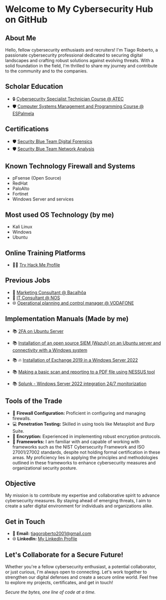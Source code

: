# Welcome to My Cybersecurity Hub on GitHub

## About Me

Hello, fellow cybersecurity enthusiasts and recruiters! I'm Tiago Roberto, a passionate cybersecurity professional dedicated to securing digital landscapes and crafting robust solutions against evolving threats. With a solid foundation in the field, I'm thrilled to share my journey and contribute to the community and to the companies.

## Scholar Education

- 🔒 [Cybersecurity Specialist Technician Course @ ATEC](#)
- 🛡️ [Computer Systems Management and Programming Course @ ESPalmela](#)

## Certifications
- 🛡️ [Security Blue Team Digital Forensics](https://drive.google.com/file/d/1o_uTBDA25-XdiH-pYEmC9FmF7w-Ly5rT/view?usp=sharing)
- 🛡️ [Security Blue Team Network Analysis](https://drive.google.com/file/d/1pNtj6QCvxRkoWRb1pjhe4Zdd3_QO90aE/view?usp=sharing)

## Known Technology Firewall and Systems
- pFsense (Open Source)
- RedHat
- PaloAlto
- Fortinet
- Windows Server and services

## Most used OS Technology (by me)
- Kali Linux
- Windows
- Ubuntu

## Online Training Platforms
- 🐱‍💻 [Try Hack Me Profile](https://tryhackme.com/p/troberto2001)

## Previous Jobs
- 🍷 [Marketing Consultant @ Bacalhôa](#)
- 🏢 [IT Consultant @ NOS](#)
- 🌐 [Operational planning and control manager @ VODAFONE](#)

## Implementation Manuals (Made by me)
- 📚 [2FA on Ubuntu Server](https://drive.google.com/file/d/1_UiwdflyM9TvjS8tZ_BIfygs87xFGF5N/view?usp=sharing/)

- 📚 [Installation of an open source SIEM (Wazuh) on an Ubuntu server and connectivity with a Windows system](https://drive.google.com/file/d/1soeyo8CYvjOQDeJJcXHbE0N6x7ax2myT/view?usp=sharing)

- 📚 🔥 [Installation of Exchange 2019 in a Windows Server 2022](https://drive.google.com/file/d/1F-8JNaF6gAEDlPQ8PAaCf66MzdOecueo/view?usp=sharing)

- 📚 [Making a basic scan and reporting to a PDF file using NESSUS tool](https://drive.google.com/file/d/1tiy5tCtLQ4NNUG0ZeZhTlmammubTTm4i/view?usp=sharing)

- 📚 [Splunk - Windows Server 2022 integration 24/7 monitorization]([https://drive.google.com/file/d/1tiy5tCtLQ4NNUG0ZeZhTlmammubTTm4i/view?usp=sharing](https://drive.google.com/file/d/1NWYHX6tUoKWnHtXbdW4GD05s6nNbcrTc/view?usp=sharing))


## Tools of the Trade

- 🔨 **Firewall Configuration:** Proficient in configuring and managing firewalls.
- 💻 **Penetration Testing:** Skilled in using tools like Metasploit and Burp Suite.
- 🔐 **Encryption:** Experienced in implementing robust encryption protocols.
- 🤖 **Frameworks:** I am familiar with and capable of working with frameworks such as the NIST Cybersecurity Framework and ISO 27001/27002 standards, despite not holding formal certification in these areas. My proficiency lies in applying the principles and methodologies outlined in these frameworks to enhance cybersecurity measures and organizational security posture.

## Objective

My mission is to contribute my expertise and collaborative spirit to advance cybersecurity measures. By staying ahead of emerging threats, I aim to create a safer digital environment for individuals and organizations alike.

## Get in Touch

- 📧 **Email:** [tiagoroberto2001@gmail.com](mailto:tiagoroberto2001@gmail.com)
- 🌐 **LinkedIn:** [My LinkedIn Profile](https://www.linkedin.com/in/tgroberto/)

## Let's Collaborate for a Secure Future!

Whether you're a fellow cybersecurity enthusiast, a potential collaborator, or just curious, I'm always open to connecting. Let's work together to strengthen our digital defenses and create a secure online world. Feel free to explore my projects, certificates, and get in touch!

*Secure the bytes, one line of code at a time.*
